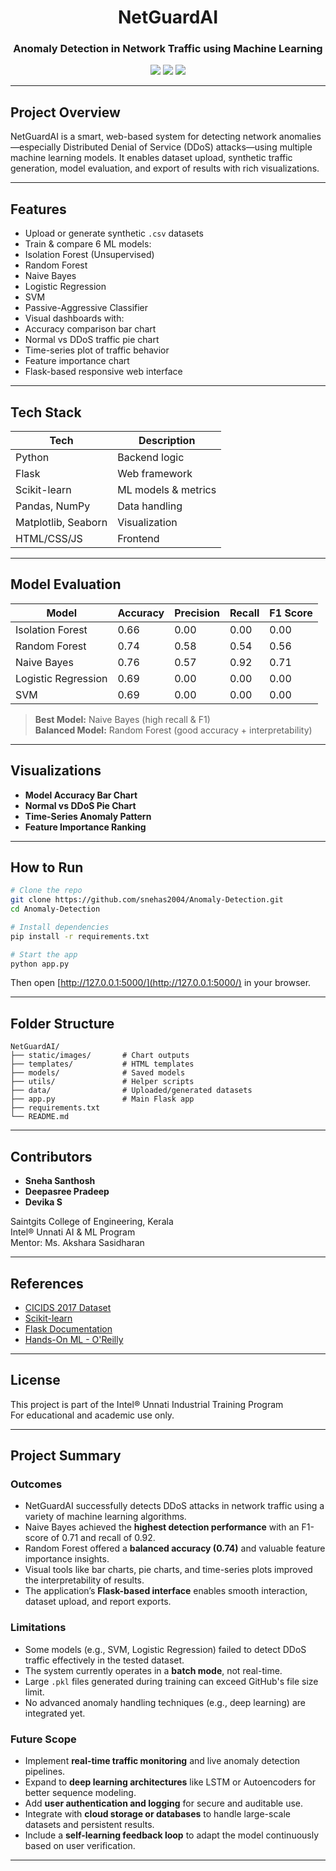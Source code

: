 
<h1 align="center"> NetGuardAI</h1>
<h3 align="center">Anomaly Detection in Network Traffic using Machine Learning</h3>

<p align="center">
  <img src="https://img.shields.io/badge/Python-3.9-blue?style=flat-square"/>
  <img src="https://img.shields.io/badge/Flask-Web%20App-green?style=flat-square"/>
  <img src="https://img.shields.io/badge/ML-Anomaly%20Detection-orange?style=flat-square"/>
</p>

---

##  Project Overview

NetGuardAI is a smart, web-based system for detecting network anomalies—especially Distributed Denial of Service (DDoS) attacks—using multiple machine learning models. It enables dataset upload, synthetic traffic generation, model evaluation, and export of results with rich visualizations.

---

##  Features

-  Upload or generate synthetic `.csv` datasets
-  Train & compare 6 ML models:
  - Isolation Forest (Unsupervised)
  - Random Forest
  - Naive Bayes
  - Logistic Regression
  - SVM
  - Passive-Aggressive Classifier
-  Visual dashboards with:
  - Accuracy comparison bar chart
  - Normal vs DDoS traffic pie chart
  - Time-series plot of traffic behavior
  - Feature importance chart
-  Flask-based responsive web interface

---

##  Tech Stack

| Tech              | Description                     |
|------------------|---------------------------------|
| Python           | Backend logic                   |
| Flask            | Web framework                   |
| Scikit-learn     | ML models & metrics             |
| Pandas, NumPy    | Data handling                   |
| Matplotlib, Seaborn | Visualization                |
| HTML/CSS/JS      | Frontend                        |

---

##  Model Evaluation

| Model                | Accuracy | Precision | Recall | F1 Score |
|---------------------|----------|-----------|--------|----------|
| Isolation Forest     | 0.66     | 0.00      | 0.00   | 0.00     |
| Random Forest        | 0.74     | 0.58      | 0.54   | 0.56     |
| Naive Bayes          | 0.76     | 0.57      | 0.92   | 0.71     |
| Logistic Regression  | 0.69     | 0.00      | 0.00   | 0.00     |
| SVM                  | 0.69     | 0.00      | 0.00   | 0.00     |

>  **Best Model:** Naive Bayes (high recall & F1)  
>  **Balanced Model:** Random Forest (good accuracy + interpretability)

---

##  Visualizations

-  **Model Accuracy Bar Chart**
-  **Normal vs DDoS Pie Chart**
-  **Time-Series Anomaly Pattern**
-  **Feature Importance Ranking**

---

##  How to Run

```bash
# Clone the repo
git clone https://github.com/snehas2004/Anomaly-Detection.git
cd Anomaly-Detection

# Install dependencies
pip install -r requirements.txt

# Start the app
python app.py
```

Then open [http://127.0.0.1:5000/](http://127.0.0.1:5000/) in your browser.

---

##  Folder Structure

```
NetGuardAI/
├── static/images/       # Chart outputs
├── templates/           # HTML templates
├── models/              # Saved models
├── utils/               # Helper scripts
├── data/                # Uploaded/generated datasets
├── app.py               # Main Flask app
├── requirements.txt
└── README.md
```

---

##  Contributors

- **Sneha Santhosh**
- **Deepasree Pradeep**
- **Devika S**

 Saintgits College of Engineering, Kerala  
 Intel® Unnati AI & ML Program  
 Mentor: Ms. Akshara Sasidharan

---

##  References

- [CICIDS 2017 Dataset](https://www.unb.ca/cic/datasets/ids-2017.html)
- [Scikit-learn](https://scikit-learn.org/)
- [Flask Documentation](https://flask.palletsprojects.com/)
- [Hands-On ML - O'Reilly](https://www.oreilly.com/library/view/hands-on-machine-learning/9781492032632/)

---

##  License

This project is part of the Intel® Unnati Industrial Training Program  
For educational and academic use only.

---

##  Project Summary

###  Outcomes
- NetGuardAI successfully detects DDoS attacks in network traffic using a variety of machine learning algorithms.
- Naive Bayes achieved the **highest detection performance** with an F1-score of 0.71 and recall of 0.92.
- Random Forest offered a **balanced accuracy (0.74)** and valuable feature importance insights.
- Visual tools like bar charts, pie charts, and time-series plots improved the interpretability of results.
- The application’s **Flask-based interface** enables smooth interaction, dataset upload, and report exports.

###  Limitations
- Some models (e.g., SVM, Logistic Regression) failed to detect DDoS traffic effectively in the tested dataset.
- The system currently operates in a **batch mode**, not real-time.
- Large `.pkl` files generated during training can exceed GitHub's file size limit.
- No advanced anomaly handling techniques (e.g., deep learning) are integrated yet.

###  Future Scope
- Implement **real-time traffic monitoring** and live anomaly detection pipelines.
- Expand to **deep learning architectures** like LSTM or Autoencoders for better sequence modeling.
- Add **user authentication and logging** for secure and auditable use.
- Integrate with **cloud storage or databases** to handle large-scale datasets and persistent results.
- Include a **self-learning feedback loop** to adapt the model continuously based on user verification.

---

